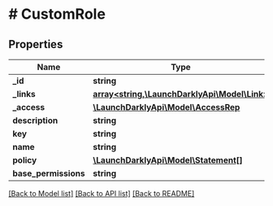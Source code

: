 # # CustomRole

## Properties

Name | Type | Description | Notes
------------ | ------------- | ------------- | -------------
**_id** | **string** |  |
**_links** | [**array<string,\LaunchDarklyApi\Model\Link>**](Link.md) |  |
**_access** | [**\LaunchDarklyApi\Model\AccessRep**](AccessRep.md) |  | [optional]
**description** | **string** |  | [optional]
**key** | **string** |  |
**name** | **string** |  |
**policy** | [**\LaunchDarklyApi\Model\Statement[]**](Statement.md) |  |
**base_permissions** | **string** |  | [optional]

[[Back to Model list]](../../README.md#models) [[Back to API list]](../../README.md#endpoints) [[Back to README]](../../README.md)
